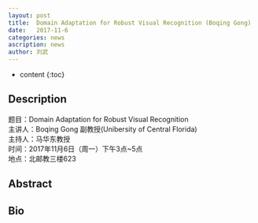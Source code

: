 ```yaml
---
layout: post
title:  Domain Adaptation for Robust Visual Recognition (Boqing Gong)
date:   2017-11-6 
categories: news
ascription: news
author: 刘武
---
```

* content
{:toc}
## Description
题目：Domain Adaptation for Robust Visual Recognition  
主讲人：Boqing Gong 副教授(Unibersity of Central Florida)  
主持人：马华东教授  
时间：2017年11月6日（周一）下午3点~5点  
地点：北邮教三楼623


## Abstract

## Bio
